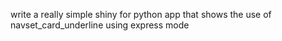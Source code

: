 write a really simple shiny for python app that shows the use of navset_card_underline using express mode